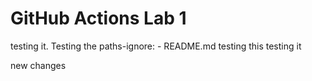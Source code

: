 # GitHub Actions Lab 1
testing it.
Testing the paths-ignore: 
      - README.md
      testing this
testing it

new changes
